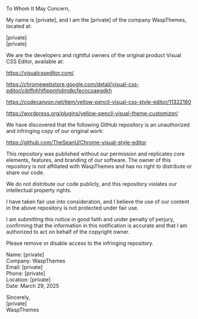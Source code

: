 To Whom It May Concern,

My name is [private], and I am the [private] of the company WaspThemes, located at:

[private]  
[private]  

We are the developers and rightful owners of the original product Visual CSS Editor, available at:

https://visualcsseditor.com/

https://chromewebstore.google.com/detail/visual-css-editor/cibffnhhlfippmhdmdkcfecncoaegdkh

https://codecanyon.net/item/yellow-pencil-visual-css-style-editor/11322180

https://wordpress.org/plugins/yellow-pencil-visual-theme-customizer/

We have discovered that the following GitHub repository is an unauthorized and infringing copy of our original work:

https://github.com/TheSeanU/Chrome-visual-style-editor

This repository was published without our permission and replicates core elements, features, and branding of our software. The owner of this repository is not affiliated with WaspThemes and has no right to distribute or share our code.

We do not distribute our code publicly, and this repository violates our intellectual property rights.

I have taken fair use into consideration, and I believe the use of our content in the above repository is not protected under fair use.

I am submitting this notice in good faith and under penalty of perjury, confirming that the information in this notification is accurate and that I am authorized to act on behalf of the copyright owner.

Please remove or disable access to the infringing repository.

Name: [private]  
Company: WaspThemes  
Email: [private]  
Phone: [private]  
Location: [private]  
Date: March 29, 2025

Sincerely,  
[private]  
WaspThemes

